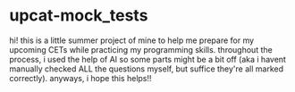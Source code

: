 # upcat-mock_tests

hi! this is a little summer project of mine to help me prepare for my upcoming CETs while practicing my programming skills. throughout the process, i used the help of AI so some parts might be a bit off (aka i havent manually checked ALL the questions myself, but suffice they're all marked correctly). anyways, i hope this helps!!
